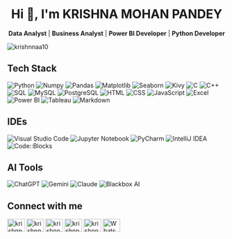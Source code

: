 <h1 align="center">Hi 👋, I'm KRISHNA MOHAN PANDEY</h1>
<p align="center">
  <b>Data Analyst</b> | <b>Business Analyst</b> | <b>Power BI Developer</b> | <b>Python Developer</b>
</p>


<p align="left"> <img src="https://komarev.com/ghpvc/?username=krishnnaa10&label=Profile%20views&color=0e75b6&style=flat" alt="krishnnaa10" /> </p>

## Tech Stack
![Python](https://img.shields.io/badge/-Python-05122A?style=flat-square&logo=Python&color=353535) 
![Numpy](https://img.shields.io/badge/-Numpy-05122A?style=flat-square&logo=Numpy&color=353535) 
![Pandas](https://img.shields.io/badge/-Pandas-05122A?style=flat-square&logo=Pandas&color=353535) 
![Matplotlib](https://img.shields.io/badge/-Matplotlib-05122A?style=flat-square&logo=Matplotlib&color=353535) 
![Seaborn](https://img.shields.io/badge/-Seaborn-05122A?style=flat-square&logo=Seaborn&color=353535) 
![Kivy](https://img.shields.io/badge/-Kivy-05122A?style=flat-square&logo=Kivy&color=353535) 
![C](https://img.shields.io/badge/-C-05122A?style=flat-square&logo=C&color=353535) 
![C++](https://img.shields.io/badge/-C++-05122A?style=flat-square&logo=C%2B%2B&color=353535) 
![SQL](https://img.shields.io/badge/-SQL-05122A?style=flat-square&logo=SQL&color=353535) 
![MySQL](https://img.shields.io/badge/-MySQL-05122A?style=flat-square&logo=MySQL&color=353535) 
![PostgreSQL](https://img.shields.io/badge/-PostgreSQL-05122A?style=flat-square&logo=PostgreSQL&color=353535) 
![HTML](https://img.shields.io/badge/-HTML-05122A?style=flat-square&logo=HTML5&color=353535) 
![CSS](https://img.shields.io/badge/-CSS-05122A?style=flat-square&logo=CSS3&color=353535) 
![JavaScript](https://img.shields.io/badge/-JavaScript-05122A?style=flat-square&logo=JavaScript&color=353535) 
![Excel](https://img.shields.io/badge/-Excel-05122A?style=flat-square&logo=Microsoft-Excel&color=353535) 
![Power BI](https://img.shields.io/badge/-Power%20BI-05122A?style=flat-square&logo=Power-BI&color=353535) 
![Tableau](https://img.shields.io/badge/-Tableau-05122A?style=flat-square&logo=Tableau&color=353535) 
![Markdown](https://img.shields.io/badge/-Markdown-05122A?style=flat-square&logo=Markdown&color=353535)

## IDEs
![Visual Studio Code](https://img.shields.io/badge/-Visual%20Studio%20Code-05122A?style=flat-square&logo=Visual-Studio-Code&color=353535) 
![Jupyter Notebook](https://img.shields.io/badge/-Jupyter%20Notebook-05122A?style=flat-square&logo=Jupyter&color=353535) 
![PyCharm](https://img.shields.io/badge/-PyCharm-05122A?style=flat-square&logo=PyCharm&color=353535) 
![IntelliJ IDEA](https://img.shields.io/badge/-IntelliJ%20IDEA-05122A?style=flat-square&logo=IntelliJ-IDEA&color=353535) 
![Code::Blocks](https://img.shields.io/badge/-Code::Blocks-05122A?style=flat-square&logo=Codeblocks&color=353535)

## AI Tools
![ChatGPT](https://img.shields.io/badge/-ChatGPT-05122A?style=flat-square&color=353535) 
![Gemini](https://img.shields.io/badge/-Gemini-05122A?style=flat-square&color=353535) 
![Claude](https://img.shields.io/badge/-Claude-05122A?style=flat-square&color=353535)
![Blackbox AI](https://img.shields.io/badge/-Blackbox%20AI-05122A?style=flat-square&color=353535)


## Connect with me
<a href="https://github.com/krishnnaa10" target="blank"><img align="center" src="https://raw.githubusercontent.com/rahuldkjain/github-profile-readme-generator/master/src/images/icons/Social/github.svg" alt="krishnnaa15" height="30" width="40" /></a>
<a href="https://linkedin.com/in/krishnnaa15" target="blank"><img align="center" src="https://raw.githubusercontent.com/rahuldkjain/github-profile-readme-generator/master/src/images/icons/Social/linked-in-alt.svg" alt="krishnnaa15" height="30" width="40" /></a>
<a href="https://www.hackerrank.com/profile/krishnamohan7486" target="blank"><img align="center" src="https://raw.githubusercontent.com/rahuldkjain/github-profile-readme-generator/master/src/images/icons/Social/hackerrank.svg" alt="krishnnaa15" height="30" width="40" /></a>
<a href="https://twitter.com/krishnnaa15" target="blank"><img align="center" src="https://raw.githubusercontent.com/rahuldkjain/github-profile-readme-generator/master/src/images/icons/Social/twitter.svg" alt="krishnnaa15" height="30" width="40" /></a>
<a href="https://instagram.com/krishnnaa15" target="blank"><img align="center" src="https://raw.githubusercontent.com/rahuldkjain/github-profile-readme-generator/master/src/images/icons/Social/instagram.svg" alt="krishnnaa15" height="30" width="40" /></a>
<a href="https://wa.me/<your-phone-number>" target="blank"><img align="center" src="https://raw.githubusercontent.com/rahuldkjain/github-profile-readme-generator/master/src/images/icons/Social/whatsapp.svg" alt="WhatsApp" height="30" width="40" /></a>

